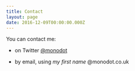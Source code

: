 ```yaml
---
title: Contact
layout: page
date: 2016-12-09T00:00:00.000Z
---
```


You can contact me:

- on Twitter [@monodot](https://twitter.com/monodot)

- by email, using _my first name_ @monodot.co.uk

